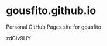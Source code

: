 # gousfito.github.io
Personal GitHub Pages site for gousfito

























































zdCIv9LiY
